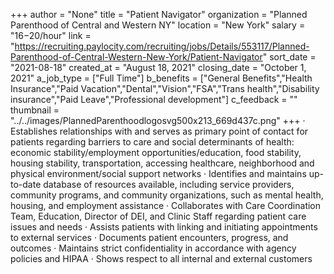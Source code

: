 +++
author = "None"
title = "Patient Navigator"
organization = "Planned Parenthood of Central and Western NY"
location = "New York"
salary = "$16-$20/hour"
link = "https://recruiting.paylocity.com/recruiting/jobs/Details/553117/Planned-Parenthood-of-Central-Western-New-York/Patient-Navigator"
sort_date = "2021-08-18"
created_at = "August 18, 2021"
closing_date = "October 1, 2021"
a_job_type = ["Full Time"]
b_benefits = ["General Benefits","Health Insurance","Paid Vacation","Dental","Vision","FSA","Trans health","Disability insurance","Paid Leave","Professional development"]
c_feedback = ""
thumbnail = "../../images/PlannedParenthoodlogosvg500x213_669d437c.png"
+++
· Establishes relationships with and serves as primary point of contact for patients regarding barriers to care and social determinants of health: economic stability/employment opportunities/education, food stability, housing stability, transportation, accessing healthcare, neighborhood and physical environment/social support networks
· Identifies and maintains up-to-date database of resources available, including service providers, community programs, and community organizations, such as mental health, housing, and employment assistance
· Collaborates with Care Coordination Team, Education, Director of DEI, and Clinic Staff regarding patient care issues and needs
· Assists patients with linking and initiating appointments to external services
· Documents patient encounters, progress, and outcomes
· Maintains strict confidentiality in accordance with agency policies and HIPAA
· Shows respect to all internal and external customers 